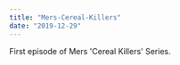 ```yaml
---
title: "Mers-Cereal-Killers"
date: "2019-12-29"
---
```


First episode of Mers 'Cereal Killers' Series.

